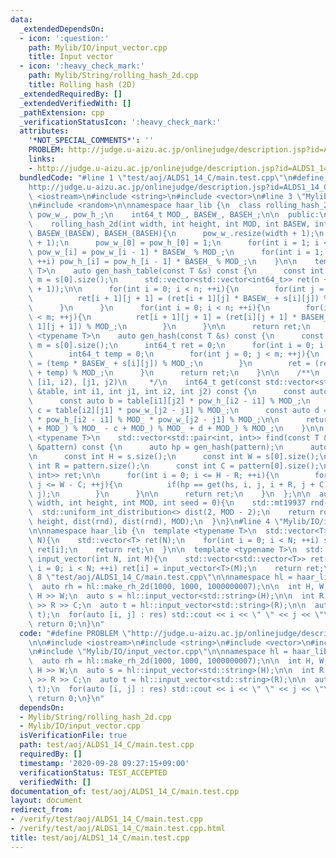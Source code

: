 ```yaml
---
data:
  _extendedDependsOn:
  - icon: ':question:'
    path: Mylib/IO/input_vector.cpp
    title: Input vector
  - icon: ':heavy_check_mark:'
    path: Mylib/String/rolling_hash_2d.cpp
    title: Rolling hash (2D)
  _extendedRequiredBy: []
  _extendedVerifiedWith: []
  _pathExtension: cpp
  _verificationStatusIcon: ':heavy_check_mark:'
  attributes:
    '*NOT_SPECIAL_COMMENTS*': ''
    PROBLEM: http://judge.u-aizu.ac.jp/onlinejudge/description.jsp?id=ALDS1_14_C
    links:
    - http://judge.u-aizu.ac.jp/onlinejudge/description.jsp?id=ALDS1_14_C
  bundledCode: "#line 1 \"test/aoj/ALDS1_14_C/main.test.cpp\"\n#define PROBLEM \"\
    http://judge.u-aizu.ac.jp/onlinejudge/description.jsp?id=ALDS1_14_C\"\n\n#include\
    \ <iostream>\n#include <string>\n#include <vector>\n#line 3 \"Mylib/String/rolling_hash_2d.cpp\"\
    \n#include <random>\n\nnamespace haar_lib {\n  class rolling_hash_2d {\n    std::vector<int64_t>\
    \ pow_w_, pow_h_;\n    int64_t MOD_, BASEW_, BASEH_;\n\n  public:\n    rolling_hash_2d(){}\n\
    \    rolling_hash_2d(int width, int height, int MOD, int BASEW, int BASEH): MOD_(MOD),\
    \ BASEW_(BASEW), BASEH_(BASEH){\n      pow_w_.resize(width + 1);\n      pow_h_.resize(height\
    \ + 1);\n      pow_w_[0] = pow_h_[0] = 1;\n      for(int i = 1; i <= width; ++i)\
    \ pow_w_[i] = pow_w_[i - 1] * BASEW_ % MOD_;\n      for(int i = 1; i <= height;\
    \ ++i) pow_h_[i] = pow_h_[i - 1] * BASEH_ % MOD_;\n    }\n\n    template <typename\
    \ T>\n    auto gen_hash_table(const T &s) const {\n      const int n = s.size(),\
    \ m = s[0].size();\n      std::vector<std::vector<int64_t>> ret(n + 1, std::vector<int64_t>(m\
    \ + 1));\n\n      for(int i = 0; i < n; ++i){\n        for(int j = 0; j < m; ++j){\n\
    \          ret[i + 1][j + 1] = (ret[i + 1][j] * BASEW_ + s[i][j]) % MOD_;\n  \
    \      }\n      }\n      for(int i = 0; i < n; ++i){\n        for(int j = 0; j\
    \ < m; ++j){\n          ret[i + 1][j + 1] = (ret[i][j + 1] * BASEH_ + ret[i +\
    \ 1][j + 1]) % MOD_;\n        }\n      }\n\n      return ret;\n    }\n\n    template\
    \ <typename T>\n    auto gen_hash(const T &s) const {\n      const int n = s.size(),\
    \ m = s[0].size();\n      int64_t ret = 0;\n      for(int i = 0; i < n; ++i){\n\
    \        int64_t temp = 0;\n        for(int j = 0; j < m; ++j){\n          temp\
    \ = (temp * BASEW_ + s[i][j]) % MOD_;\n        }\n        ret = (ret * BASEH_\
    \ + temp) % MOD_;\n      }\n      return ret;\n    }\n\n    /**\n     * @attention\
    \ [i1, i2), [j1, j2)\n     */\n    int64_t get(const std::vector<std::vector<int64_t>>\
    \ &table, int i1, int j1, int i2, int j2) const {\n      const auto a = table[i2][j2];\n\
    \      const auto b = table[i1][j2] * pow_h_[i2 - i1] % MOD_;\n      const auto\
    \ c = table[i2][j1] * pow_w_[j2 - j1] % MOD_;\n      const auto d = table[i1][j1]\
    \ * pow_h_[i2 - i1] % MOD_ * pow_w_[j2 - j1] % MOD_;\n\n      return (((a - b\
    \ + MOD_) % MOD_ - c + MOD_) % MOD_ + d + MOD_) % MOD_;\n    }\n\n    template\
    \ <typename T>\n    std::vector<std::pair<int, int>> find(const T &s, const T\
    \ &pattern) const {\n      auto hp = gen_hash(pattern);\n      auto hs = gen_hash_table(s);\n\
    \n      const int H = s.size();\n      const int W = s[0].size();\n      const\
    \ int R = pattern.size();\n      const int C = pattern[0].size();\n\n      std::vector<std::pair<int,\
    \ int>> ret;\n\n      for(int i = 0; i <= H - R; ++i){\n        for(int j = 0;\
    \ j <= W - C; ++j){\n          if(hp == get(hs, i, j, i + R, j + C)) ret.emplace_back(i,\
    \ j);\n        }\n      }\n\n      return ret;\n    }\n  };\n\n  auto make_rh_2d(int\
    \ width, int height, int MOD, int seed = 0){\n    std::mt19937 rnd(seed);\n  \
    \  std::uniform_int_distribution<> dist(2, MOD - 2);\n    return rolling_hash_2d(width,\
    \ height, dist(rnd), dist(rnd), MOD);\n  }\n}\n#line 4 \"Mylib/IO/input_vector.cpp\"\
    \n\nnamespace haar_lib {\n  template <typename T>\n  std::vector<T> input_vector(int\
    \ N){\n    std::vector<T> ret(N);\n    for(int i = 0; i < N; ++i) std::cin >>\
    \ ret[i];\n    return ret;\n  }\n\n  template <typename T>\n  std::vector<std::vector<T>>\
    \ input_vector(int N, int M){\n    std::vector<std::vector<T>> ret(N);\n    for(int\
    \ i = 0; i < N; ++i) ret[i] = input_vector<T>(M);\n    return ret;\n  }\n}\n#line\
    \ 8 \"test/aoj/ALDS1_14_C/main.test.cpp\"\n\nnamespace hl = haar_lib;\n\nint main(){\n\
    \  auto rh = hl::make_rh_2d(1000, 1000, 1000000007);\n\n  int H, W; std::cin >>\
    \ H >> W;\n  auto s = hl::input_vector<std::string>(H);\n\n  int R, C; std::cin\
    \ >> R >> C;\n  auto t = hl::input_vector<std::string>(R);\n\n  auto res = rh.find(s,\
    \ t);\n  for(auto [i, j] : res) std::cout << i << \" \" << j << \"\\n\";\n\n \
    \ return 0;\n}\n"
  code: "#define PROBLEM \"http://judge.u-aizu.ac.jp/onlinejudge/description.jsp?id=ALDS1_14_C\"\
    \n\n#include <iostream>\n#include <string>\n#include <vector>\n#include \"Mylib/String/rolling_hash_2d.cpp\"\
    \n#include \"Mylib/IO/input_vector.cpp\"\n\nnamespace hl = haar_lib;\n\nint main(){\n\
    \  auto rh = hl::make_rh_2d(1000, 1000, 1000000007);\n\n  int H, W; std::cin >>\
    \ H >> W;\n  auto s = hl::input_vector<std::string>(H);\n\n  int R, C; std::cin\
    \ >> R >> C;\n  auto t = hl::input_vector<std::string>(R);\n\n  auto res = rh.find(s,\
    \ t);\n  for(auto [i, j] : res) std::cout << i << \" \" << j << \"\\n\";\n\n \
    \ return 0;\n}\n"
  dependsOn:
  - Mylib/String/rolling_hash_2d.cpp
  - Mylib/IO/input_vector.cpp
  isVerificationFile: true
  path: test/aoj/ALDS1_14_C/main.test.cpp
  requiredBy: []
  timestamp: '2020-09-28 09:27:15+09:00'
  verificationStatus: TEST_ACCEPTED
  verifiedWith: []
documentation_of: test/aoj/ALDS1_14_C/main.test.cpp
layout: document
redirect_from:
- /verify/test/aoj/ALDS1_14_C/main.test.cpp
- /verify/test/aoj/ALDS1_14_C/main.test.cpp.html
title: test/aoj/ALDS1_14_C/main.test.cpp
---
```

